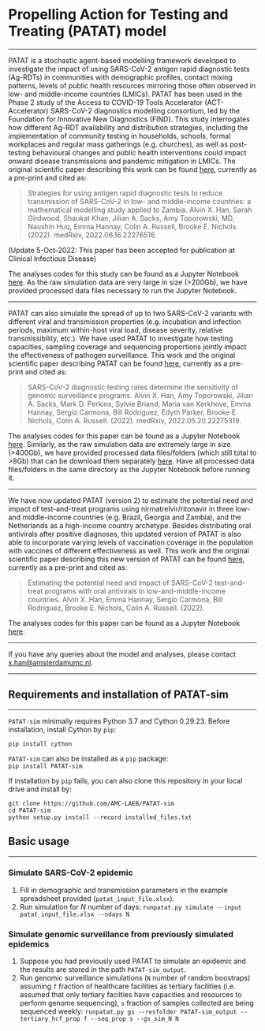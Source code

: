 
# Propelling Action for Testing and Treating (PATAT) model
---

PATAT is a stochastic agent-based modelling framework developed to investigate the impact of using SARS-CoV-2 antigen rapid diagnostic tests (Ag-RDTs) in communities with demographic profiles, contact mixing patterns, levels of public health resources mirroring those often observed in low- and middle-income countries (LMICs). PATAT has been used in the Phase 2 study of the Access to COVID-19 Tools Accelerator (ACT-Accelerator) SARS-CoV-2 diagnostics modelling consortium, led by the Foundation for Innovative New Diagnostics (FIND). This study interrogates how different Ag-RDT availability and distribution strategies, including the implementation of community testing in households, schools, formal workplaces and regular mass gatherings (e.g. churches), as well as post-testing behavioural changes and public health interventions could impact onward disease transmissions and pandemic mitigation in LMICs. The original scientific paper describing this work can be found [here](https://doi.org/10.1101/2022.06.16.22276516), currently as a pre-print and cited as:
> Strategies for using antigen rapid diagnostic tests to reduce transmission of SARS-CoV-2 in low- and middle-income countries: a mathematical modelling study applied to Zambia. Alvin X. Han, Sarah Girdwood, Shaukat Khan, Jilian A. Sacks, Amy Toporowski, MD, Naushin Huq, Emma Hannay, Colin A. Russell, Brooke E. Nichols. (2022). medRxiv, 2022.06.16.22276516.

(Update 5-Oct-2022: This paper has been accepted for publication at Clinical Infectious Disease)

The analyses codes for this study can be found as a Jupyter Notebook [here](https://github.com/AMC-LAEB/PATAT-sim/blob/main/projects/ACTA_phase2/han-et-al_ACTA_phase2.ipynb). As the raw simulation data are very large in size (>200Gb), we have provided processed data files necessary to run the Jupyter Notebook.

---

PATAT can also simulate the spread of up to two SARS-CoV-2 variants with different viral and transmission properties (e.g. incubation and infection periods, maximum within-host viral load, disease severity, relative transmissibility, etc.). We have used PATAT to investigate how testing capacities, sampling coverage and sequencing proportions jointly impact the effectiveness of pathogen surveillance. This work and the original scientific paper describing PATAT can be found [here](https://doi.org/10.1101/2022.05.20.22275319), currently as a pre-print and cited as:
> SARS-CoV-2 diagnostic testing rates determine the sensitivity of genomic surveillance programs. Alvin X. Han, Amy Toporowski, Jilian A. Sacks, Mark D. Perkins, Sylvie Briand, Maria van Kerkhove, Emma Hannay, Sergio Carmona, Bill Rodriguez, Edyth Parker, Brooke E. Nichols, Colin A. Russell. (2022). medRxiv,  2022.05.20.22275319.

The analyses codes for this paper can be found as a Jupyter Notebook [here](https://github.com/AMC-LAEB/PATAT-sim/blob/main/projects/surveillance/han-et-al_genome_surveillance_lmics.ipynb). Similarly, as the raw simulation data are extremely large in size (>400Gb), we have provided processed data files/folders (which still total to >8Gb) that can be download them separately [here](https://www.dropbox.com/sh/gcxdh6yvzgmng4h/AAAoy0vnlJy0Tg-VoQJ4jzRHa?dl=0). Have all processed data files/folders in the same directory as the Jupyter Notebook before running it.  

---

We have now updated PATAT (version 2) to estimate the potential need and impact of test-and-treat programs using nirmatrelvir/ritonavir in three low- and middle-income countries (e.g. Brazil, Georgia and Zambia), and the Netherlands as a high-income country archetype. Besides distributing oral antivirals after positive diagnoses, this updated version of PATAT is also able to incorporate varying levels of vaccination coverage in the population with vaccines of different effectiveness as well. This work and the original scientific paper describing this new version of PATAT can be found [here](https://github.com/AMC-LAEB/PATAT-sim/blob/main/projects/av_therapeutics/manuscript/test-and-treat_ms_5-Oct-2022.pdf), currently as a pre-print and cited as:
> Estimating the potential need and impact of SARS-CoV-2 test-and-treat programs with oral antivirals in low-and-middle-income countries. Alvin X. Han, Emma Hannay, Sergio Carmona, Bill Rodriguez, Brooke E. Nichols, Colin A. Russell. (2022).

The analyses codes for this paper can be found as a Jupyter Notebook [here](https://github.com/AMC-LAEB/PATAT-sim/blob/main/projects/av_therapeutics/han-et-al_av_therapeutics.ipynb).

---

If you have any queries about the model and analyses, please contact <x.han@amsterdamumc.nl>.

---

## Requirements and installation of PATAT-sim
---

```PATAT-sim``` minimally requires Python 3.7 and Cython 0.29.23. Before installation, install Cython by ```pip```:

```pip install cython```

```PATAT-sim``` can also be installed as a ```pip``` package:  
```pip install PATAT-sim```

If installation by ```pip``` fails, you can also clone this repository in your local drive and install by:

```
git clone https://github.com/AMC-LAEB/PATAT-sim
cd PATAT-sim
python setup.py install --record installed_files.txt
```

## Basic usage
---
### Simulate SARS-CoV-2 epidemic
1. Fill in demographic and transmission parameters in the example spreadsheet provided (```patat_input_file.xlsx```).
2. Run simulation for _N_ number of days:
```runpatat.py simulate --input patat_input_file.xlsx --ndays N```

### Simulate genomic surveillance from previously simulated epidemics
1. Suppose you had previously used PATAT to simulate an epidemic and the results are stored in the path ```PATAT-sim_output```.
2. Run genomic surveillance simulations (```N``` number of random boostraps) assuming ```f``` fraction of healthcare facilities as tertiary facilities (i.e. assumed that only tertiary facilties have capacities and resources to perform genome sequencing), ```s``` fraction of samples collected are being sequenced weekly:
```runpatat.py gs --resfolder PATAT-sim_output --tertiary_hcf_prop f --seq_prop s --gs_sim_N N```
